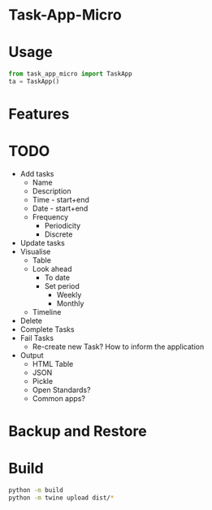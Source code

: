 # Task-App-Micro

# Usage

```python
from task_app_micro import TaskApp
ta = TaskApp()
```

# Features

# TODO

-   Add tasks
    -   Name
    -   Description
    -   Time - start+end
    -   Date - start+end
    -   Frequency
        -   Periodicity
        -   Discrete
-   Update tasks
-   Visualise
    -   Table
    -   Look ahead
        -   To date
        -   Set period
            -   Weekly
            -   Monthly
    -   Timeline
-   Delete
-   Complete Tasks
-   Fail Tasks
    -   Re-create new Task? How to inform the application
-   Output
    -   HTML Table
    -   JSON
    -   Pickle
    -   Open Standards?
    -   Common apps?

# Backup and Restore

# Build

```bash
python -m build
python -m twine upload dist/*
```
